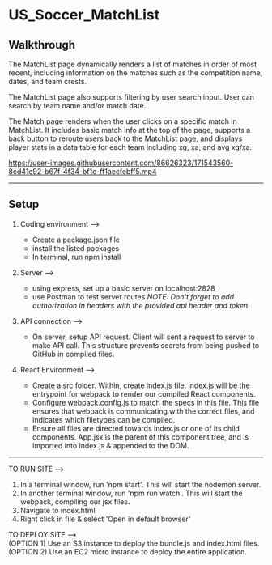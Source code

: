 # US_Soccer_MatchList

## Walkthrough

   The MatchList page dynamically renders a list of matches in order of most recent, including information on the matches such as the competition name, dates, and team crests. 

   The MatchList page also supports filtering by user search input. User can search by team name and/or match date. 

   The Match page renders when the user clicks on a specific match in MatchList. It includes basic match info at the top of the page, supports a back button to reroute users back to the MatchList page, and displays player stats in a data table for each team including xg, xa, and avg xg/xa. 


https://user-images.githubusercontent.com/86626323/171543560-8cd41e92-b67f-4f34-bf1c-ff1aecfebff5.mp4


--------------------------------------------------------------------------------------

## Setup

1. Coding environment -->
    - Create a package.json file
    - install the listed packages
    - In terminal, run npm install


2. Server -->
    - using express, set up a basic server on localhost:2828
    - use Postman to test server routes
    *NOTE: Don't forget to add authorization in headers with the provided api header and token*


3. API connection -->
    - On server, setup API request. Client will sent a request to server to make API call. This structure prevents secrets from being pushed to GitHub in compiled files.


4. React Environment -->
    - Create a src folder. Within, create index.js file. index.js will be the entrypoint for webpack to render our compiled React components.
    - Configure webpack.config.js to match the specs in this file. This file ensures that webpack is communicating with the correct files, and indicates which filetypes can be compiled.
    - Ensure all files are directed towards index.js or one of its child components. App.jsx is the parent of this component tree, and is imported into index.js & appended to the DOM.


--------------------------------------------------------------------------------------

TO RUN SITE -->
  1. In a terminal window, run 'npm start'. This will start the nodemon server.
  2. In another terminal window, run 'npm run watch'. This will start the webpack, compiling our jsx files.
  3. Navigate to index.html
  4. Right click in file & select 'Open in default browser'

TO DEPLOY SITE -->
      <br/>
      (OPTION 1) Use an S3 instance to deploy the bundle.js and index.html files.
      <br/>
      (OPTION 2) Use an EC2 micro instance to deploy the entire application.
